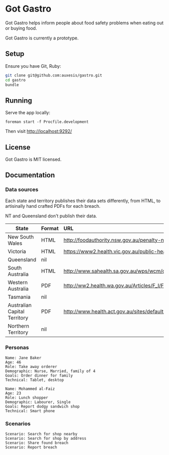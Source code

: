 # Got Gastro

Got Gastro helps inform people about food safety problems when eating out or buying food.

Got Gastro is currently a prototype.

## Setup

Ensure you have Git, Ruby:

``` bash
git clone git@github.com:auxesis/gastro.git
cd gastro
bundle
```

## Running

Serve the app locally:

```
foreman start -f Procfile.development
```

Then visit [http://localhost:9292/](http://localhost:9292/)

## License

Got Gastro is MIT licensed.

## Documentation

### Data sources

Each state and territory publishes their data sets differently, from HTML, to artisinally hand crafted PDFs for each breach.

NT and Queensland don't publish their data.

| State | Format | URL |
| ----- | ------ | :-- |
| New South Wales   | HTML   | http://foodauthority.nsw.gov.au/penalty-notices/ |
| Victoria | HTML | https://www2.health.vic.gov.au/public-health/food-safety/convictions-register |
| Queensland | nil |  |
| South Australia | HTML | http://www.sahealth.sa.gov.au/wps/wcm/connect/public+content/sa+health+internet/about+us/legislation/food+legislation/food+prosecution+register |
| Western Australia | PDF | http://ww2.health.wa.gov.au/Articles/F_I/Food-offenders/Publication-of-names-of-offenders-list |
| Tasmania | nil |  |
| Australian Capital Territory | PDF | http://www.health.act.gov.au/sites/default/files//Register%20of%20Food%20Offences.pdf |
| Northern Territory | nil |  |


### Personas

```
Name: Jane Baker
Age: 46
Role: Take away orderer
Demographic: Nurse, Married, family of 4
Goals: Order dinner for family
Technical: Tablet, desktop
```

```
Name: Mohammed al-Faiz
Age: 23
Role: Lunch shopper
Demographic: Labourer, Single
Goals: Report dodgy sandwich shop
Technical: Smart phone
```

### Scenarios

```
Scenario: Search for shop nearby
Scenario: Search for shop by address
Scenario: Share found breach
Scenario: Report breach
```
